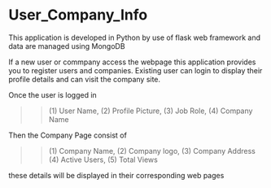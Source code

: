 # User_Company_Info
This application is developed in Python by use of flask web framework and data are managed  using MongoDB 

If a new user or commpany access the webpage this application provides you to register users and companies.
Existing user can login to display their profile details and can visit the company site.

Once the user is logged in 
  >>(1) User Name,
  >>(2) Profile Picture,
  >>(3) Job Role,
  >>(4) Company Name
 
Then the Company Page consist of
  >>(1) Company Name,
  >>(2) Company logo,
  >>(3) Company Address
  >>(4) Active Users,
  >>(5) Total Views
  
these details will be displayed in their corresponding web pages
